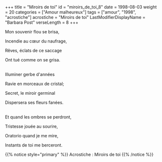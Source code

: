 +++
title = "Miroirs de toi"
id = "miroirs_de_toi_8"
date = 1998-08-03
weight = 20
categories = ["Amour malheureux"]
tags = ["amour", "1998", "acrostiche"]
acrostiche = "Miroirs de toi"
LastModifierDisplayName = "Barbara Post"
verseLength = 8
+++

Mon souvenir flou se brisa,

Incendie au cœur du naufrage,

Rêves, éclats de ce saccage

Ont tué comme on se grisa.

 \
Illuminer gerbe d'années

Ravie en morceaux de cristal;

Secret, le miroir germinal

Dispersera ses fleurs fanées.

 \
Et quand les ombres se perdront,

Tristesse jouée au sourire,

Oratorio quand je me mire,

Instants de toi me berceront.

{{% notice style="primary" %}}
Acrostiche : Miroirs de toi
{{% /notice %}}
